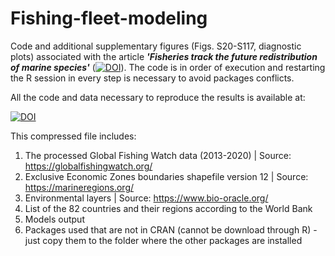 # Fishing-fleet-modeling
Code and additional supplementary figures (Figs. S20-S117, diagnostic plots) associated with the article ***'Fisheries track the future redistribution of marine species'*** ([![DOI](https://img.shields.io/badge/DOI-10.6084/)](https://doi.org/10.1038/s41558-024-02127-7)). The code is in order of execution and  restarting the R session in every step is necessary to avoid packages conflicts.

All the code and data necessary to reproduce the results is available at: 

[![DOI](https://img.shields.io/badge/DOI-10.6084/m9.figshare.25907905-blue)](https://doi.org/10.6084/m9.figshare.25907905)

This compressed file includes:

1) The processed Global Fishing Watch data (2013-2020) | Source: https://globalfishingwatch.org/
2) Exclusive Economic Zones boundaries shapefile version 12 | Source: https://marineregions.org/
3) Environmental layers | Source: https://www.bio-oracle.org/
4) List of the 82 countries and their regions according to the World Bank
5) Models output
6) Packages used that are not in CRAN (cannot be download through R) - just copy them to the folder where the other packages are installed
